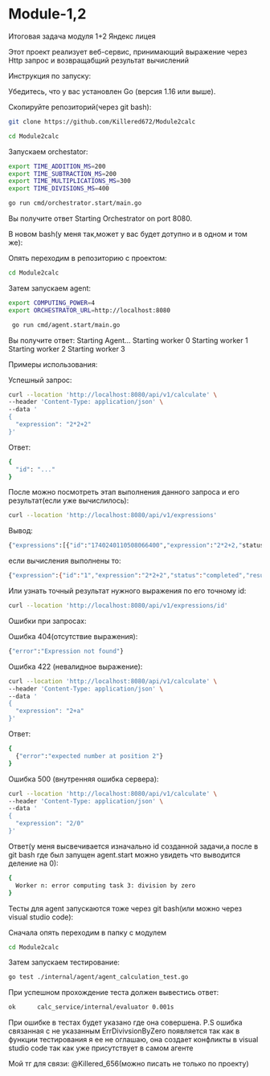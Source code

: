 # Module-1,2
Итоговая задача модуля 1+2 Яндекс лицея

Этот проект реализует веб-сервис, принимающий выражение через Http запрос и возвращабщий результат вычислений

Инструкция по запуску:

Убедитесь, что у вас установлен Go (версия 1.16 или выше).

Скопируйте репозиторий(через git bash):

```bash
git clone https://github.com/Killered672/Module2calc
```

```bash
cd Module2calc
```

Запускаем orchestator:

```bash
export TIME_ADDITION_MS=200
export TIME_SUBTRACTION_MS=200
export TIME_MULTIPLICATIONS_MS=300
export TIME_DIVISIONS_MS=400

go run cmd/orchestrator.start/main.go
```

Вы получите ответ  Starting Orchestrator on port 8080.

В новом bash(у меня так,может у вас будет дотупно и в одном и том же):

Опять переходим в репозиторию с проектом:

```bash
cd Module2calc
```

Затем запускаем agent:

```bash
export COMPUTING_POWER=4
export ORCHESTRATOR_URL=http://localhost:8080

 go run cmd/agent.start/main.go
```

Вы получите ответ:
Starting Agent...
Starting worker 0
Starting worker 1
Starting worker 2
Starting worker 3

Примеры использования:

Успешный запрос:

```bash
curl --location 'http://localhost:8080/api/v1/calculate' \
--header 'Content-Type: application/json' \
--data '
{
  "expression": "2*2+2"
}'
```

Ответ:

```bash
{
  "id": "..."
}
```

После можно посмотреть этап выполнения данного запроса и его результат(если уже вычислилось):

```bash
curl --location 'http://localhost:8080/api/v1/expressions'
```

Вывод:

```bash
{"expressions":[{"id":"1740240110508066400","expression":"2*2+2,"status":"pending"}]}
```

если вычисления выполнены то:

```bash
{"expression":{"id":"1","expression":"2*2+2","status":"completed","result":6}}
```

Или узнать точный результат нужного выражения по его точному id:

```bash
curl --location 'http://localhost:8080/api/v1/expressions/id'
```

Ошибки при запросах:

Ошибка 404(отсутствие выражения):

```bash
{"error":"Expression not found"}
```

Ошибка 422 (невалидное выражение):

```bash
curl --location 'http://localhost:8080/api/v1/calculate' \
--header 'Content-Type: application/json' \
--data '
{
  "expression": "2+a"
}'

```
Ответ:

```bash
{
  {"error":"expected number at position 2"}
}
```

Ошибка 500 (внутренняя ошибка сервера):

```bash
curl --location 'http://localhost:8080/api/v1/calculate' \
--header 'Content-Type: application/json' \
--data '
{
  "expression": "2/0"
}'
```
Ответ(у  меня высвечивается изначально id созданной задачи,а после в git bash где был запущен agent.start можно увидеть что выводится деление на 0):

```bash
{
  Worker n: error computing task 3: division by zero
}
```

Тесты для agent запускаются тоже через git bash(или можно через visual studio code):

Сначала опять переходим в папку с модулем

```bash
cd Module2calc
```

Затем запускаем тестирование:

```bash
go test ./internal/agent/agent_calculation_test.go
```

При успешном прохождение теста должен вывестись ответ:

```bash
ok  	calc_service/internal/evaluator	0.001s
```

При ошибке в тестах будет указано где она совершена.
P.S ошибка связанная с не указанным ErrDivivsionByZero появляется так как в функции тестирования я ее не оглашаю,
она создает конфликты в visual studio code так как уже присутствует в самом агенте

Мой тг для связи: @Killered_656(можно писать не только по проекту)